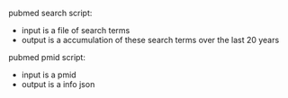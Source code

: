 pubmed search script:
- input is a file of search terms
- output is a accumulation of these search terms over the last 20 years

pubmed pmid script:
- input is a pmid
- output is a info json
